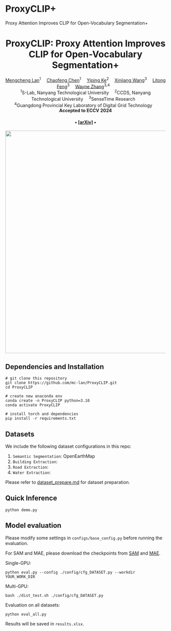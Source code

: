 # ProxyCLIP+
Proxy Attention Improves CLIP for Open-Vocabulary Segmentation+


<div align="center">

<h1>ProxyCLIP: Proxy Attention Improves CLIP for Open-Vocabulary Segmentation+</h1>

<div>
    <a href='https://mc-lan.github.io/' target='_blank'>Mengcheng Lan</a><sup>1</sup>&emsp;
    <a href='https://chaofengc.github.io/' target='_blank'>Chaofeng Chen</a><sup>1</sup>&emsp;
    <a href='https://keyiping.wixsite.com/index' target='_blank'>Yiping Ke</a><sup>2</sup>&emsp;
    <a href='https://scholar.google.com.hk/citations?user=q4lnWaoAAAAJ&hl=en&inst=8669986779262753491&oi=ao' target='_blank'>Xinjiang Wang</a><sup>3</sup>&emsp;
    <a href='https://scholar.google.com.hk/citations?user=PnNAAasAAAAJ&hl=en' target='_blank'>Litong Feng</a><sup>3</sup>&emsp;
    <a href='https://www.statfe.com/' target='_blank'>Wayne Zhang</a><sup>3,4</sup>&emsp;
</div>
<div>
    <sup>1</sup>S-Lab, Nanyang Technological University&emsp; 
    <sup>2</sup>CCDS, Nanyang Technological University&emsp; 
    <sup>3</sup>SenseTime Research&emsp;
</div>
<div>
    <sup>4</sup>Guangdong Provincial Key Laboratory of Digital Grid Technology&emsp;
</div>

<div>
    <strong>Accepted to ECCV 2024</strong>
</div>

<div>
    <h4 align="center">
        • <a href="https://arxiv.org/abs/2408.04883" target='_blank'>[arXiv]</a> •
    </h4>
</div>

<img src="assets/framework.jpg" width="700px"/>

</div>


## Dependencies and Installation


```
# git clone this repository
git clone https://github.com/mc-lan/ProxyCLIP.git
cd ProxyCLIP

# create new anaconda env
conda create -n ProxyCLIP python=3.10
conda activate ProxyCLIP

# install torch and dependencies
pip install -r requirements.txt
```

## Datasets
We include the following dataset configurations in this repo: 
1) `Semantic Segmentation`: OpenEarthMap
2) `Building Extraction`: 
4) `Road Extraction`: 
5) `Water Extraction`: 

Please refer to [dataset_prepare.md](https://github.com/likyoo/SegEarth-OV/blob/main/dataset_prepare.md) for dataset preparation.

## Quick Inference
```
python demo.py
```


## Model evaluation
Please modify some settings in `configs/base_config.py` before running the evaluation.

For SAM and MAE, please download the checkpoints from [SAM](https://github.com/facebookresearch/segment-anything#model-checkpoints) and [MAE](https://github.com/facebookresearch/mae).



Single-GPU:

```
python eval.py --config ./config/cfg_DATASET.py --workdir YOUR_WORK_DIR
```

Multi-GPU:
```
bash ./dist_test.sh ./config/cfg_DATASET.py
```

Evaluation on all datasets:
```
python eval_all.py
```
Results will be saved in `results.xlsx`.
